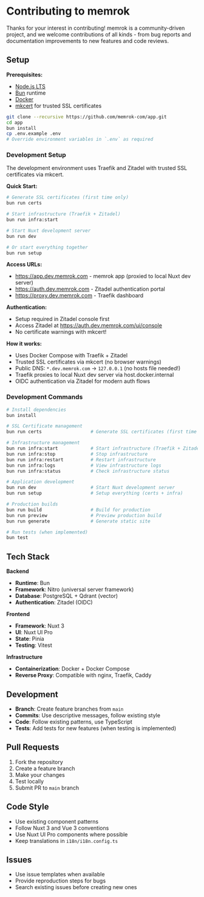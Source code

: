 # Contributing to memrok

Thanks for your interest in contributing! memrok is a community-driven project, and we welcome contributions of all kinds - from bug reports and documentation improvements to new features and code reviews.

## Setup

**Prerequisites:**
- [Node.js LTS](https://nodejs.org/) 
- [Bun](https://bun.sh/) runtime
- [Docker](https://docs.docker.com/get-docker/)
- [mkcert](https://mkcert.dev) for trusted SSL certificates

```bash
git clone --recursive https://github.com/memrok-com/app.git
cd app
bun install
cp .env.example .env
# Override environment variables in `.env` as required
```

### Development Setup

The development environment uses Traefik and Zitadel with trusted SSL certificates via mkcert.

**Quick Start:**
```bash
# Generate SSL certificates (first time only)
bun run certs

# Start infrastructure (Traefik + Zitadel)
bun run infra:start

# Start Nuxt development server
bun run dev

# Or start everything together
bun run setup
```

**Access URLs:**
- https://app.dev.memrok.com - memrok app (proxied to local Nuxt dev server)
- https://auth.dev.memrok.com - Zitadel authentication portal  
- https://proxy.dev.memrok.com - Traefik dashboard

**Authentication:**
- Setup required in Zitadel console first
- Access Zitadel at https://auth.dev.memrok.com/ui/console
- No certificate warnings with mkcert!

**How it works:**
- Uses Docker Compose with Traefik + Zitadel
- Trusted SSL certificates via mkcert (no browser warnings)
- Public DNS: `*.dev.memrok.com` → `127.0.0.1` (no hosts file needed!)
- Traefik proxies to local Nuxt dev server via host.docker.internal
- OIDC authentication via Zitadel for modern auth flows


### Development Commands

```bash
# Install dependencies
bun install

# SSL Certificate management
bun run certs                  # Generate SSL certificates (first time only)

# Infrastructure management  
bun run infra:start            # Start infrastructure (Traefik + Zitadel)
bun run infra:stop             # Stop infrastructure
bun run infra:restart          # Restart infrastructure
bun run infra:logs             # View infrastructure logs
bun run infra:status           # Check infrastructure status

# Application development
bun run dev                    # Start Nuxt development server
bun run setup                  # Setup everything (certs + infra)

# Production builds
bun run build                  # Build for production
bun run preview                # Preview production build
bun run generate               # Generate static site

# Run tests (when implemented)
bun test
```

## Tech Stack

**Backend**
- **Runtime**: Bun
- **Framework**: Nitro (universal server framework)
- **Database**: PostgreSQL + Qdrant (vector)
- **Authentication**: Zitadel (OIDC)

**Frontend**
- **Framework**: Nuxt 3
- **UI**: Nuxt UI Pro
- **State**: Pinia
- **Testing**: Vitest

**Infrastructure**
- **Containerization**: Docker + Docker Compose
- **Reverse Proxy**: Compatible with nginx, Traefik, Caddy

## Development

- **Branch**: Create feature branches from `main`
- **Commits**: Use descriptive messages, follow existing style
- **Code**: Follow existing patterns, use TypeScript
- **Tests**: Add tests for new features (when testing is implemented)

## Pull Requests

1. Fork the repository
2. Create a feature branch
3. Make your changes
4. Test locally
5. Submit PR to `main` branch

## Code Style

- Use existing component patterns
- Follow Nuxt 3 and Vue 3 conventions
- Use Nuxt UI Pro components where possible
- Keep translations in `i18n/i18n.config.ts`

## Issues

- Use issue templates when available
- Provide reproduction steps for bugs
- Search existing issues before creating new ones